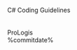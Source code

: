 ﻿<!--
NOTE: Requires Markdown Extra. See http://michelf.ca/projects/php-markdown/extra/
 --> 

<link href="style.css" type="text/css" rel="stylesheet"></link>

<div style="text-align:right" markdown="1">

</div>
<br/>
<div class="title">
C# Coding Guidelines
</div><br/>
<div class="subTitle">
</div>
<br/>
<div class="author">
ProLogis<br/>
%commitdate%
</div>

